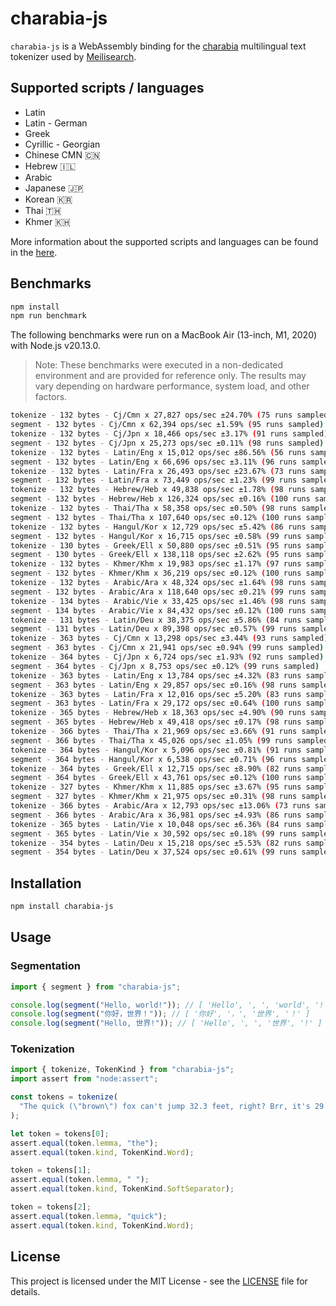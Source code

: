 # charabia-js

`charabia-js` is a WebAssembly binding for the [charabia](https://github.com/meilisearch/charabia) multilingual text tokenizer used by [Meilisearch](https://github.com/meilisearch/meilisearch).

## Supported scripts / languages

- Latin
- Latin - German
- Greek
- Cyrillic - Georgian
- Chinese CMN 🇨🇳
- Hebrew 🇮🇱
- Arabic
- Japanese 🇯🇵
- Korean 🇰🇷
- Thai 🇹🇭
- Khmer 🇰🇭

More information about the supported scripts and languages can be found in the [here](https://github.com/meilisearch/charabia#supported-languages).

## Benchmarks

```sh
npm install
npm run benchmark
```

The following benchmarks were run on a MacBook Air (13-inch, M1, 2020) with Node.js v20.13.0.

> Note: These benchmarks were executed in a non-dedicated environment and are provided for reference only. The results may vary depending on hardware performance, system load, and other factors.

```sh
tokenize - 132 bytes - Cj/Cmn x 27,827 ops/sec ±24.70% (75 runs sampled)
segment - 132 bytes - Cj/Cmn x 62,394 ops/sec ±1.59% (95 runs sampled)
tokenize - 132 bytes - Cj/Jpn x 18,466 ops/sec ±3.17% (91 runs sampled)
segment - 132 bytes - Cj/Jpn x 25,273 ops/sec ±0.11% (98 runs sampled)
tokenize - 132 bytes - Latin/Eng x 15,012 ops/sec ±86.56% (56 runs sampled)
segment - 132 bytes - Latin/Eng x 66,696 ops/sec ±3.11% (96 runs sampled)
tokenize - 132 bytes - Latin/Fra x 26,493 ops/sec ±23.67% (73 runs sampled)
segment - 132 bytes - Latin/Fra x 73,449 ops/sec ±1.23% (99 runs sampled)
tokenize - 132 bytes - Hebrew/Heb x 49,838 ops/sec ±1.78% (98 runs sampled)
segment - 132 bytes - Hebrew/Heb x 126,324 ops/sec ±0.16% (100 runs sampled)
tokenize - 132 bytes - Thai/Tha x 58,358 ops/sec ±0.50% (98 runs sampled)
segment - 132 bytes - Thai/Tha x 107,640 ops/sec ±0.12% (100 runs sampled)
tokenize - 132 bytes - Hangul/Kor x 12,729 ops/sec ±5.42% (86 runs sampled)
segment - 132 bytes - Hangul/Kor x 16,715 ops/sec ±0.58% (99 runs sampled)
tokenize - 130 bytes - Greek/Ell x 50,880 ops/sec ±0.51% (95 runs sampled)
segment - 130 bytes - Greek/Ell x 138,118 ops/sec ±2.62% (95 runs sampled)
tokenize - 132 bytes - Khmer/Khm x 19,983 ops/sec ±1.17% (97 runs sampled)
segment - 132 bytes - Khmer/Khm x 36,219 ops/sec ±0.12% (100 runs sampled)
tokenize - 132 bytes - Arabic/Ara x 48,324 ops/sec ±1.64% (98 runs sampled)
segment - 132 bytes - Arabic/Ara x 118,640 ops/sec ±0.21% (99 runs sampled)
tokenize - 134 bytes - Arabic/Vie x 33,425 ops/sec ±1.46% (98 runs sampled)
segment - 134 bytes - Arabic/Vie x 84,432 ops/sec ±0.12% (100 runs sampled)
tokenize - 131 bytes - Latin/Deu x 38,375 ops/sec ±5.86% (84 runs sampled)
segment - 131 bytes - Latin/Deu x 89,398 ops/sec ±0.57% (99 runs sampled)
tokenize - 363 bytes - Cj/Cmn x 13,298 ops/sec ±3.44% (93 runs sampled)
segment - 363 bytes - Cj/Cmn x 21,941 ops/sec ±0.94% (99 runs sampled)
tokenize - 364 bytes - Cj/Jpn x 6,724 ops/sec ±1.93% (92 runs sampled)
segment - 364 bytes - Cj/Jpn x 8,753 ops/sec ±0.12% (99 runs sampled)
tokenize - 363 bytes - Latin/Eng x 13,784 ops/sec ±4.32% (83 runs sampled)
segment - 363 bytes - Latin/Eng x 29,857 ops/sec ±0.16% (98 runs sampled)
tokenize - 363 bytes - Latin/Fra x 12,016 ops/sec ±5.20% (83 runs sampled)
segment - 363 bytes - Latin/Fra x 29,172 ops/sec ±0.64% (100 runs sampled)
tokenize - 365 bytes - Hebrew/Heb x 18,363 ops/sec ±4.90% (90 runs sampled)
segment - 365 bytes - Hebrew/Heb x 49,418 ops/sec ±0.17% (98 runs sampled)
tokenize - 366 bytes - Thai/Tha x 21,969 ops/sec ±3.66% (91 runs sampled)
segment - 366 bytes - Thai/Tha x 45,026 ops/sec ±1.05% (99 runs sampled)
tokenize - 364 bytes - Hangul/Kor x 5,096 ops/sec ±0.81% (91 runs sampled)
segment - 364 bytes - Hangul/Kor x 6,538 ops/sec ±0.71% (96 runs sampled)
tokenize - 364 bytes - Greek/Ell x 12,715 ops/sec ±8.90% (82 runs sampled)
segment - 364 bytes - Greek/Ell x 43,761 ops/sec ±0.12% (100 runs sampled)
tokenize - 327 bytes - Khmer/Khm x 11,885 ops/sec ±3.67% (95 runs sampled)
segment - 327 bytes - Khmer/Khm x 21,975 ops/sec ±0.31% (98 runs sampled)
tokenize - 366 bytes - Arabic/Ara x 12,793 ops/sec ±13.06% (73 runs sampled)
segment - 366 bytes - Arabic/Ara x 36,981 ops/sec ±4.93% (86 runs sampled)
tokenize - 365 bytes - Latin/Vie x 10,048 ops/sec ±6.36% (84 runs sampled)
segment - 365 bytes - Latin/Vie x 30,592 ops/sec ±0.18% (99 runs sampled)
tokenize - 354 bytes - Latin/Deu x 15,218 ops/sec ±5.53% (82 runs sampled)
segment - 354 bytes - Latin/Deu x 37,524 ops/sec ±0.61% (99 runs sampled)
```

## Installation

```sh
npm install charabia-js
```

## Usage

### Segmentation

```ts
import { segment } from "charabia-js";

console.log(segment("Hello, world!")); // [ 'Hello', ', ', 'world', '!' ]
console.log(segment("你好，世界！")); // [ '你好', '，', '世界', '！' ]
console.log(segment("Hello, 世界!")); // [ 'Hello', ', ', '世界', '!' ]
```

### Tokenization

```ts
import { tokenize, TokenKind } from "charabia-js";
import assert from "node:assert";

const tokens = tokenize(
  "The quick (\"brown\") fox can't jump 32.3 feet, right? Brr, it's 29.3°F"
);

let token = tokens[0];
assert.equal(token.lemma, "the");
assert.equal(token.kind, TokenKind.Word);

token = tokens[1];
assert.equal(token.lemma, " ");
assert.equal(token.kind, TokenKind.SoftSeparator);

token = tokens[2];
assert.equal(token.lemma, "quick");
assert.equal(token.kind, TokenKind.Word);
```

## License

This project is licensed under the MIT License - see the [LICENSE](LICENSE) file for details.
